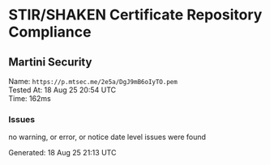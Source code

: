 # STIR/SHAKEN Certificate Repository Compliance

## Martini Security

Name: `https://p.mtsec.me/2e5a/DgJ9mB6oIyTO.pem`\
Tested At: 18 Aug 25 20:54 UTC\
Time: 162ms

### Issues

no warning, or error, or notice date level issues were found

Generated: 18 Aug 25 21:13 UTC